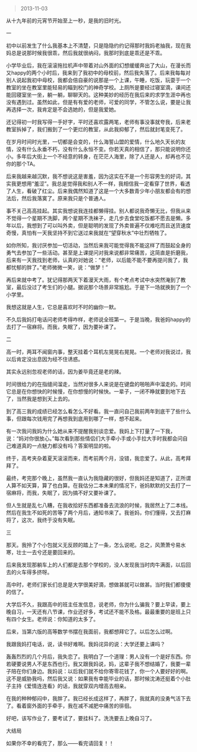 > 2013-11-03

从十九年前的元宵节开始至上一秒，是我的旧时光。

一

初中以前发生了什么我基本上不清楚，只是隐隐约约记得那时我妈老抽我，现在我妈总是说那时候我很乖，然后我就很纳闷，我那时到底是乖还是不乖。

小学毕业后，我在滚滚拖拉机声中带着对山外面的幻想缓缓奔出了大山，在漫长而又happy的两个小时后，我来到了我初中的母校前，然后我失落了。后来我每每对别人说起我初中母校，我都会倍自豪的说那是一个上课，午睡，吃饭，玩耍于一个教室的坐在教室里能轻易的瞄到校门的神奇学校。上厕所是要经过寝室滴，课间还能回寝室坐一坐，躺一躺，聊聊天的。这种美妙的经历在我后来的求学生涯中再也没有遇到过。虽然如此，但是有有爱的老师，可爱的同学，不管怎么说，要是让我再选择一次，我肯定是不会选她的，但是我爱她。

还记得初一时我写得一手好字，平时还喜欢露两笔，老师有事没事就夸我，后来老教室拆掉了，我们搬到了一个更烂的教室，从此我抑郁了，然后就封笔变死了。

在岁月时间时光里，一切都是会变的，什么海誓山盟的爱情，什么地久天长的友情，没有什么永垂不朽，没有什么永恒不变。你若天真的相信了，那只能说明你还小。多年后大街上一个不经意的转身，在茫茫人海里，除了人还是人，却再也不见你的那个TA。

后来我越来越沉默，我不想说这是害羞，因为这实在不是一个形容男生的好词，其实我更想用“羞涩”。我总是觉得我和别人不一样，我相信我一定看穿了世界，看透了人生，看破了红尘。后来我偶然知道了这是一个大多数青少年小朋友都会有的想法后，然后我落寞了。原来我只是个普通人。

事不关己高高挂起。其实我想说我连挂都懒得挂。别人都说我奇懒无比，但我从来不觉得一个星期不洗脚，两个星期不洗袜子，走几步去食堂吃饭都不愿去是懒。多年以后，我想到了可以叫外卖，但是聪明的发现了外卖普遍不仅难吃而且送货速度奇慢，真怕有一天我坚持不到它送过来我就在“望穿秋水”中壮烈牺牲了。

如你所知，我讨厌参加一切活动，当然后来我可能觉得我不能这样了而鼓起全身的勇气去参加了一些活动。甚至是上课提问对我来说都非常痛苦，这简直是折磨我，后来有一天我找到老师，认真的对她说：“老师，以后能不能不要再提问我了，我都忧郁的胖了。”老师微微一笑，说：“做梦！”

再后来就中考了。犹记得那两天下着漫天大雨，有个考点考试中水突然淹到了教室，最后没过了考生们的小腿。据说那个场景非常尴尬。于是下一场就换到了一个小学里。

我想这就是人生，它总是喜欢时不时的幽你一默。

不久后我妈打电话问老师考得咋样，老师说全班第一。于是当晚，我爸妈happy的去打了一宿麻将。而我，失眠了，因为要补课了。

二

高一时，两耳不闻窗内事，整天挂着个耳机左晃晃右晃晃。一个老师对我说过，我以后肯定没出息因为经不住诱惑。

其实永远别忽视老师的话，因为姜毕竟还是老的辣。

时间很给力的在指缝间溜走，当然对很多人来说是在键盘的啪啪声中溜走的。时间它总是在你想快的时候慢，在你想慢的时候快。一辈子，一闭不睁就要到地下去了，当然我是想到天上去的。

到了高三我的成绩已经怎么看怎么不好看。我一直问自己我前两年到底干了些什么事，但跟每次钱用完了再想我到底用到哪了一样，想不起来。

有一次我问我妈为什么她从来不提醒我别谈恋爱。我妈上下打量了一下我，说：“妈对你很放心。”每次看到那些情侣们大手牵小手或小手拉大手时我都会问自己难道真的一点魅力都没有吗？答案明显的啦。

终于，高考夹杂着夏天滚滚而来，而考前两个月，没错，我恋爱了。从此，高考拜拜了。

最终，考完那个晚上，虽然我一直认为我隐藏的很好，但我妈还是知道了，正所谓人算不如天算，算了也白算。在我估分二本未果的情况下，爸妈默默的又去打了一宿麻将，而我，失眠了，因为搞不好又要补课了。

但人生就是乱七八糟，在我收拾好东西都准备去流浪的时候，我居然上了二本线。然后在我生不如死的苦等了两个月后，通知书来了。我爸妈，你们懂得，又去打麻将了，这次，我终于没有失眠。

三

那天。我拎了个小包就义无反顾的踏上了一条，怎么说呢。总之，风萧萧兮易水寒，壮士一去兮还是要回来的。

后来我发现那躺车上的人们都是去那个学校的，没人发现我当时肉牛满面，以后回去的火车得多挤呀。

高中时，老师们家长们总是是大学很美好滴，想做甚就可以做甚。当时我们都傻傻的信了。

大学后不久，我跟高中的班主任发信息，说老师，你为什么骗我？要上早读，要上晚自习，一天还有八节课，作业还好多，考试还不能不及格。最最重要的是班上只有四个女生。老师说：你知道的太多了。

后来，当第六版的高等数学书摆在我面前，我都想拜它了。以后怎么过啊。

我跟我妈打电话，说，读书好难啊。我妈诧异的说：大学还要上课吗？

轰轰烈烈的几个月后，我失恋了。我明白了一个道理：男人没有一个是好东西。你若硬要说男人不是东西也行。我又跟我妈说，妈，这辈子我不想结婚了，我要一辈子陪在你们身边。我妈说：以后我们就不给你寄零花钱了，你一个人要好好的啊。这不是威胁我吗，然后我又说：如果我有幸能毕业的话，那时候沈涛还挺着个小肚子主持《爱情连连看》的话，我就穿双内增高去相亲。

在我的种种郁闷中，我胖了。我已经长成这样了，再胖了，我就真的没勇气活下去了。看着窗外面的手牵手，我在减不减肥中痛苦的徘徊。

好吧，该写作业了，要考试了，要挂科了。洗洗要去上晚自习了。

大结局

如果你不幸的看完了，那么——看完请回复！！